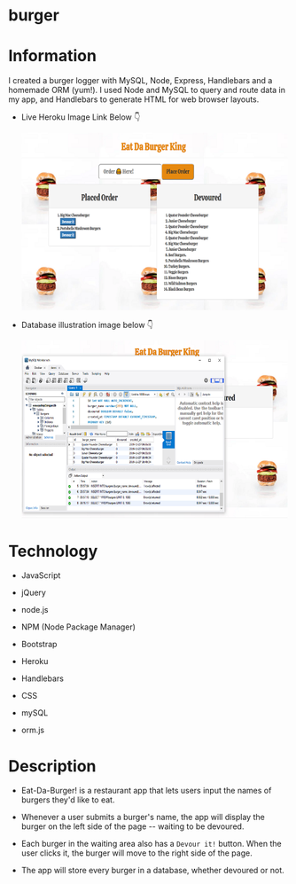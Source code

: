 # burger

# Information

I created a burger logger with MySQL, Node, Express, Handlebars and a homemade ORM (yum!). I used Node and MySQL to query and route data in my app, and Handlebars to generate HTML for web browser layouts.

- Live Heroku Image Link Below :point_down:

    <a href="https://the14thweb-burger.herokuapp.com/"><img src="images/burgerkingyum02.png" ></a>

- Database illustration image below :point_down:

    <img src="images/sqlheroku02.png" >

# Technology 

- JavaScript

- jQuery

- node.js

- NPM (Node Package Manager)

- Bootstrap

- Heroku

- Handlebars

- CSS

- mySQL

- orm.js

# Description

- Eat-Da-Burger! is a restaurant app that lets users input the names of burgers they'd like to eat.

- Whenever a user submits a burger's name, the app will display the burger on the left side of the page -- waiting to be devoured.

- Each burger in the waiting area also has a `Devour it!` button. When the user clicks it, the burger will move to the right side    of the page.

* The app will store every burger in a database, whether devoured or not.
